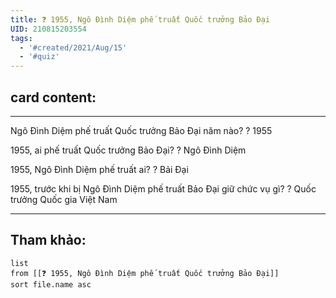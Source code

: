 ```yaml
---
title: ❓ 1955, Ngô Đình Diệm phế truất Quốc trưởng Bảo Đại
UID: 210815203554
tags:
  - '#created/2021/Aug/15'
  - '#quiz'
---
```

## card content:
---

Ngô Đình Diệm phế truất Quốc trưởng Bảo Đại năm nào?
?
1955
<!--SR:!2021-10-21,44,270-->

1955, ai phế truất Quốc trưởng Bảo Đại?
?
Ngô Đình Diệm
<!--SR:!2021-10-09,40,290-->

1955, Ngô Đình Diệm phế truất ai?
?
 Bải Đại
<!--SR:!2022-02-12,132,290-->

1955, trước khi bị Ngô Đình Diệm phế truất Bảo Đại giữ chức vụ gì?
?
Quốc trưởng Quốc gia Việt Nam
<!--SR:!2021-11-13,55,270-->

---
## Tham khảo:
```dataview
list
from [[❓ 1955, Ngô Đình Diệm phế truất Quốc trưởng Bảo Đại]]
sort file.name asc
```